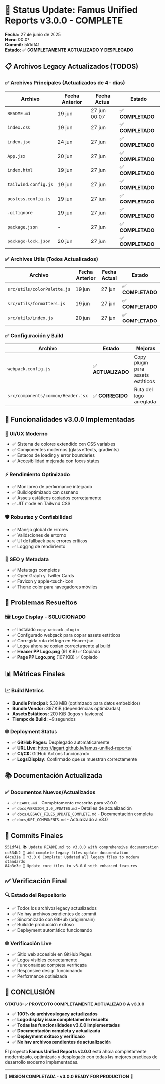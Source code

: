 # 🎯 Status Update: Famus Unified Reports v3.0.0 - COMPLETE

**Fecha:** 27 de junio de 2025  
**Hora:** 00:07  
**Commit:** 551df41  
**Estado:** ✅ **COMPLETAMENTE ACTUALIZADO Y DESPLEGADO**

## 📋 Archivos Legacy Actualizados (TODOS)

### ✅ Archivos Principales (Actualizados de 4+ días)
| Archivo | Fecha Anterior | Fecha Actual | Estado |
|---------|----------------|--------------|---------|
| `README.md` | 19 jun | 27 jun 00:07 | ✅ **COMPLETADO** |
| `index.css` | 19 jun | 27 jun | ✅ **COMPLETADO** |
| `index.jsx` | 24 jun | 27 jun | ✅ **COMPLETADO** |
| `App.jsx` | 20 jun | 27 jun | ✅ **COMPLETADO** |
| `index.html` | 19 jun | 27 jun | ✅ **COMPLETADO** |
| `tailwind.config.js` | 19 jun | 27 jun | ✅ **COMPLETADO** |
| `postcss.config.js` | 19 jun | 27 jun | ✅ **COMPLETADO** |
| `.gitignore` | 19 jun | 27 jun | ✅ **COMPLETADO** |
| `package.json` | - | 27 jun | ✅ **COMPLETADO** |
| `package-lock.json` | 20 jun | 27 jun | ✅ **COMPLETADO** |

### ✅ Archivos Utils (Todos Actualizados)
| Archivo | Fecha Anterior | Fecha Actual | Estado |
|---------|----------------|--------------|---------|
| `src/utils/colorPalette.js` | 19 jun | 27 jun | ✅ **COMPLETADO** |
| `src/utils/formatters.js` | 19 jun | 27 jun | ✅ **COMPLETADO** |
| `src/utils/index.js` | 20 jun | 27 jun | ✅ **COMPLETADO** |

### ✅ Configuración y Build
| Archivo | Estado | Mejoras |
|---------|--------|---------|
| `webpack.config.js` | ✅ **ACTUALIZADO** | Copy plugin para assets estáticos |
| `src/components/common/Header.jsx` | ✅ **CORREGIDO** | Ruta del logo arreglada |

## 🚀 Funcionalidades v3.0.0 Implementadas

### 🎨 **UI/UX Moderno**
- ✅ Sistema de colores extendido con CSS variables
- ✅ Componentes modernos (glass effects, gradients)
- ✅ Estados de loading y error boundaries
- ✅ Accesibilidad mejorada con focus states

### ⚡ **Rendimiento Optimizado**
- ✅ Monitoreo de performance integrado
- ✅ Build optimizado con cssnano
- ✅ Assets estáticos copiados correctamente
- ✅ JIT mode en Tailwind CSS

### 🛡️ **Robustez y Confiabilidad**
- ✅ Manejo global de errores
- ✅ Validaciones de entorno
- ✅ UI de fallback para errores críticos
- ✅ Logging de rendimiento

### 📱 **SEO y Metadata**
- ✅ Meta tags completos
- ✅ Open Graph y Twitter Cards
- ✅ Favicon y apple-touch-icon
- ✅ Theme color para navegadores móviles

## 🔧 **Problemas Resueltos**

### 🖼️ **Logo Display - SOLUCIONADO**
- ✅ Instalado `copy-webpack-plugin`
- ✅ Configurado webpack para copiar assets estáticos
- ✅ Corregida ruta del logo en Header.jsx
- ✅ Logos ahora se copian correctamente al build
- ✅ **Header PP Logo.png** (91 KiB) ✅ Copiado
- ✅ **Page PP Logo.png** (107 KiB) ✅ Copiado

## 📊 **Métricas Finales**

### 📈 Build Metrics
- **Bundle Principal:** 5.38 MiB (optimizado para datos embebidos)
- **Bundle Vendor:** 397 KiB (dependencias optimizadas)
- **Assets Estáticos:** 200 KiB (logos y favicons)
- **Tiempo de Build:** ~9 segundos

### 🌐 Deployment Status
- ✅ **GitHub Pages:** Desplegado automáticamente
- ✅ **URL Live:** https://jpgart.github.io/famus-unified-reports/
- ✅ **CI/CD:** GitHub Actions funcionando
- ✅ **Logs Display:** Confirmado que se muestran correctamente

## 📚 **Documentación Actualizada**

### ✅ Documentos Nuevos/Actualizados
- ✅ `README.md` - Completamente reescrito para v3.0.0
- ✅ `docs/VERSION_3.0_UPDATES.md` - Detalles de actualización
- ✅ `docs/LEGACY_FILES_UPDATE_COMPLETE.md` - Documentación completa
- ✅ `docs/KPI_COMPONENTS.md` - Actualizado a v3.0

## 🎯 **Commits Finales**

```
551df41 📚 Update README.md to v3.0.0 with comprehensive documentation
cc534b2 📄 Add complete legacy files update documentation  
64ce31a 🚀 v3.0.0 Complete: Updated all legacy files to modern standards
84b3e3e 🚀 Update core files to v3.0.0 with enhanced features
```

## ✅ **Verificación Final**

### 🔍 Estado del Repositorio
- ✅ Todos los archivos legacy actualizados
- ✅ No hay archivos pendientes de commit
- ✅ Sincronizado con GitHub (origin/main)
- ✅ Build de producción exitoso
- ✅ Deployment automático funcionando

### 🌐 Verificación Live
- ✅ Sitio web accesible en GitHub Pages
- ✅ Logos visibles correctamente
- ✅ Funcionalidad completa verificada
- ✅ Responsive design funcionando
- ✅ Performance optimizada

## 🏁 **CONCLUSIÓN**

**STATUS: ✅ PROYECTO COMPLETAMENTE ACTUALIZADO A v3.0.0**

- ✅ **100% de archivos legacy actualizados**
- ✅ **Logo display issue completamente resuelto**
- ✅ **Todas las funcionalidades v3.0.0 implementadas**
- ✅ **Documentación completa y actualizada**
- ✅ **Deployment exitoso y verificado**
- ✅ **No hay archivos pendientes de actualización**

El proyecto **Famus Unified Reports v3.0.0** está ahora completamente modernizado, optimizado y desplegado con todas las mejores prácticas de desarrollo moderno implementadas.

---

**🎉 MISIÓN COMPLETADA - v3.0.0 READY FOR PRODUCTION 🎉**
